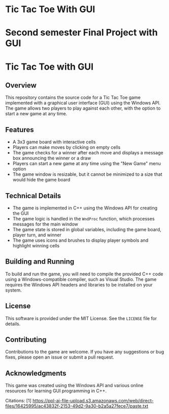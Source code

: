 # Tic Tac Toe With GUI
# Second semester Final Project with GUI

**Tic Tac Toe with GUI**
=====================

**Overview**
-----------

This repository contains the source code for a Tic Tac Toe game implemented with a graphical user interface (GUI) using the Windows API. The game allows two players to play against each other, with the option to start a new game at any time.

**Features**
-----------

*   A 3x3 game board with interactive cells
*   Players can make moves by clicking on empty cells
*   The game checks for a winner after each move and displays a message box announcing the winner or a draw
*   Players can start a new game at any time using the "New Game" menu option
*   The game window is resizable, but it cannot be minimized to a size that would hide the game board

**Technical Details**
--------------------

*   The game is implemented in C++ using the Windows API for creating the GUI
*   The game logic is handled in the `WndProc` function, which processes messages for the main window
*   The game state is stored in global variables, including the game board, player turn, and winner
*   The game uses icons and brushes to display player symbols and highlight winning cells

**Building and Running**
----------------------

To build and run the game, you will need to compile the provided C++ code using a Windows-compatible compiler, such as Visual Studio. The game requires the Windows API headers and libraries to be installed on your system.

**License**
---------

This software is provided under the MIT License. See the `LICENSE` file for details.

**Contributing**
------------

Contributions to the game are welcome. If you have any suggestions or bug fixes, please open an issue or submit a pull request.

**Acknowledgments**
----------------

This game was created using the Windows API and various online resources for learning GUI programming in C++.

Citations:
[1] https://ppl-ai-file-upload.s3.amazonaws.com/web/direct-files/16425995/ac43832f-2153-49d2-9a30-b2a5a27fece7/paste.txt
